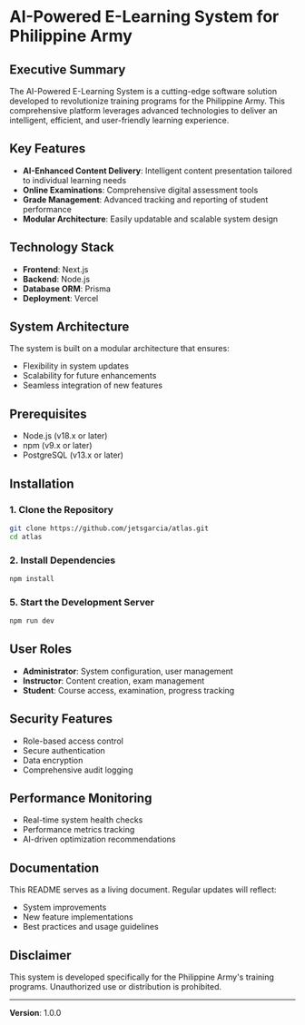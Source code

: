 # AI-Powered E-Learning System for Philippine Army

## Executive Summary

The AI-Powered E-Learning System is a cutting-edge software solution developed to revolutionize training programs for the Philippine Army. This comprehensive platform leverages advanced technologies to deliver an intelligent, efficient, and user-friendly learning experience.

## Key Features

- **AI-Enhanced Content Delivery**: Intelligent content presentation tailored to individual learning needs
- **Online Examinations**: Comprehensive digital assessment tools
- **Grade Management**: Advanced tracking and reporting of student performance
- **Modular Architecture**: Easily updatable and scalable system design

## Technology Stack

- **Frontend**: Next.js
- **Backend**: Node.js
- **Database ORM**: Prisma
- **Deployment**: Vercel

## System Architecture

The system is built on a modular architecture that ensures:
- Flexibility in system updates
- Scalability for future enhancements
- Seamless integration of new features

## Prerequisites

- Node.js (v18.x or later)
- npm (v9.x or later)
- PostgreSQL (v13.x or later)

## Installation

### 1. Clone the Repository

```bash
git clone https://github.com/jetsgarcia/atlas.git
cd atlas
```

### 2. Install Dependencies

```bash
npm install
```

### 5. Start the Development Server

```bash
npm run dev
```
## User Roles

- **Administrator**: System configuration, user management
- **Instructor**: Content creation, exam management
- **Student**: Course access, examination, progress tracking

## Security Features

- Role-based access control
- Secure authentication
- Data encryption
- Comprehensive audit logging

## Performance Monitoring

- Real-time system health checks
- Performance metrics tracking
- AI-driven optimization recommendations

## Documentation

This README serves as a living document. Regular updates will reflect:
- System improvements
- New feature implementations
- Best practices and usage guidelines


## Disclaimer

This system is developed specifically for the Philippine Army's training programs. Unauthorized use or distribution is prohibited.

---

**Version**: 1.0.0  
